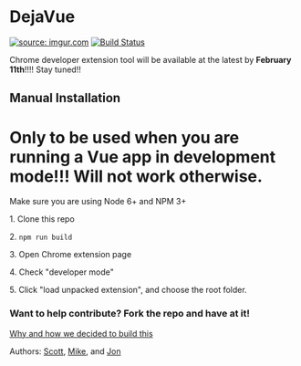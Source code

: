# DejaVue 
<a href="http://imgur.com/SkifFa4"><img src="http://i.imgur.com/SkifFa4.png" title="source: imgur.com" /></a>
[![Build Status](https://travis-ci.org/taye/interact.js.svg?branch=master)]()



Chrome developer extension tool will be available at the latest by <b>February 11th</b>!!!! Stay tuned!!

## Manual Installation 

# Only to be used when you are running a Vue app in development mode!!! Will not work otherwise.

Make sure you are using Node 6+ and NPM 3+

<p>1. Clone this repo</p>
<p>2. <code>npm run build</code></p>
<p>3. Open Chrome extension page</p>
<p>4. Check "developer mode"</p>
<p>5. Click "load unpacked extension", and choose the root folder.</p>

### Want to help contribute? Fork the repo and have at it!

<a href="https://medium.com/@jonajumba/why-were-building-dejavue-js-80e037bf15e3#.tygt4by9o">Why and how we decided to build this</a>


Authors:
<a href="https://github.com/sschwartz0">Scott</a>,
<a href="https://github.com/madebymtr">Mike</a>, and 
<a href="https://github.com/kimhjona">Jon</a>

